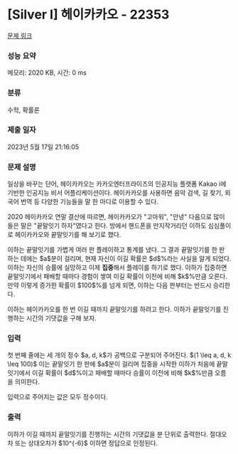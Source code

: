# [Silver I] 헤이카카오 - 22353 

[문제 링크](https://www.acmicpc.net/problem/22353) 

### 성능 요약

메모리: 2020 KB, 시간: 0 ms

### 분류

수학, 확률론

### 제출 일자

2023년 5월 17일 21:16:05

### 문제 설명

<p>일상을 바꾸는 단어, 헤이카카오는 카카오엔터프라이즈의 인공지능 플랫폼 Kakao i에 기반한 인공지능 비서 어플리케이션이다. 헤이카카오를 사용하면 음악 검색, 길 찾기, 외국어 번역 등 다양한 기능들을 말 한 마디로 이용할 수 있다.</p>

<p>2020 헤이카카오 연말 결산에 따르면, 헤이카카오가 "고마워", "안녕" 다음으로 많이 들은 말은 "끝말잇기 하자"였다고 한다. 방에서 핸드폰을 만지작거리던 이하도 심심풀이로 헤이카카오와 끝말잇기를 해 보기로 했다.</p>

<p>이하는 끝말잇기를 가볍게 여러 판 플레이하고 통계를 냈다. 그 결과 끝말잇기를 한 판 하는 데에는 $a$분이 걸리며, 현재 자신이 이길 확률은 $d$%라는 사실을 알게 되었다. 이하는 자신의 승률에 실망하고 이제 <strong>집중</strong>해서 플레이를 하기로 했다. 이하가 집중하면 끝말잇기에서 패배할 때마다 경험이 쌓여 이길 확률이 이전에 비해 $k$%만큼 오른다. 만약 이렇게 증가한 확률이 $100$%를 넘게 되면, 이하는 다음 판부터는 반드시 승리한다.</p>

<p>이하는 헤이카카오를 한 번 이길 때까지 끝말잇기를 하려고 한다. 이하가 끝말잇기를 진행하는 시간의 기댓값을 구해 보자.</p>

### 입력 

 <p>첫 번째 줄에는 세 개의 정수 $a, d, k$가 공백으로 구분되어 주어진다. $(1 \leq a, d, k \leq 100)$ 이는 끝말잇기 한 판에 $a$분이 걸리며 집중을 시작한 이하가 처음에 끝말잇기에서 이길 확률이 $d$%이고 패배할 때마다 승률이 이전에 비해 $k$%만큼 오름을 의미한다.</p>

<p>입력으로 주어지는 값은 모두 정수이다.</p>

### 출력 

 <p>이하가 이길 때까지 끝말잇기를 진행하는 시간의 기댓값을 분 단위로 출력한다. 절대오차 또는 상대오차가 $10^{-6}$ 이하면 정답으로 인정된다.</p>

